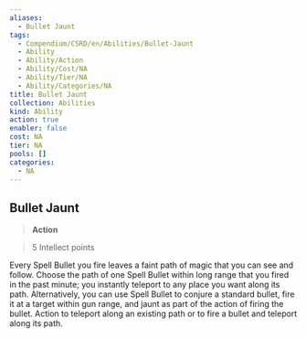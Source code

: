 ```yaml
---
aliases:
  - Bullet Jaunt
tags:
  - Compendium/CSRD/en/Abilities/Bullet-Jaunt
  - Ability
  - Ability/Action
  - Ability/Cost/NA
  - Ability/Tier/NA
  - Ability/Categories/NA
title: Bullet Jaunt
collection: Abilities
kind: Ability
action: true
enabler: false
cost: NA
tier: NA
pools: []
categories:
  - NA
---
```

## Bullet Jaunt     
>**Action**  
>5 Intellect points  
    
Every Spell Bullet you fire leaves a faint path of magic that you can see and follow. Choose the path of one Spell Bullet within long range that you fired in the past minute; you instantly teleport to any place you want along its path. Alternatively, you can use Spell Bullet to conjure a standard bullet, fire it at a target within gun range, and jaunt as part of the action of firing the bullet. Action to teleport along an existing path or to fire a bullet and teleport along its path.  
